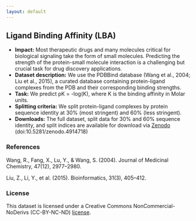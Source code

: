 ```yaml
---
layout: default
---
```


## Ligand Binding Affinity (LBA) 
  - **Impact:** Most therapeutic drugs and many molecules critical for biological signaling take the form of small molecules. Predicting the strength of the protein-small molecule interaction is a challenging but crucial task for drug discovery applications.
  - **Dataset description:** We use the PDBBind database (Wang et al., 2004; Liu et al., 2015), a curated database containing protein-ligand complexes from the PDB and their corresponding binding strengths.
  - **Task:** We predict pK = -log(K), where K is the binding affinity in Molar units.
  - **Splitting criteria:** We split protein-ligand complexes by protein sequence identity at 30% (most stringent) and 60% (less stringent).
  - **Downloads:** The full dataset, split data for 30% and 60% sequence identity, and split indices are available for download via [Zenodo](https://zenodo.org/record/4914718) (doi:10.5281/zenodo.4914718)



### References

Wang, R., Fang, X., Lu, Y., & Wang, S. (2004). Journal of Medicinal Chemistry, 47(12), 2977–2980.

Liu, Z., Li, Y., et al. (2015).  Bioinformatics, 31(3), 405–412.

### License

This dataset is licensed under a Creative Commons NonCommercial-NoDerivs (CC-BY-NC-ND) [license](./LICENSE_ND).
